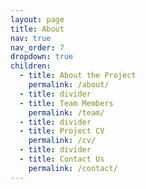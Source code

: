 ```yaml
---
layout: page
title: About
nav: true
nav_order: 7
dropdown: true
children:
  - title: About the Project
    permalink: /about/
  - title: divider
  - title: Team Members
    permalink: /team/
  - title: divider
  - title: Project CV
    permalink: /cv/
  - title: divider
  - title: Contact Us
    permalink: /contact/
---
```

